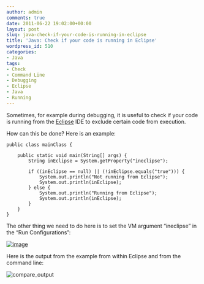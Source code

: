 ```yaml
---
author: admin
comments: true
date: 2011-06-22 19:02:00+00:00
layout: post
slug: java-check-if-your-code-is-running-in-eclipse
title: 'Java: Check if your code is running in Eclipse'
wordpress_id: 510
categories:
- Java
tags:
- Check
- Command Line
- Debugging
- Eclipse
- Java
- Running
---
```


Sometimes, for example during debugging, it is useful to check if your code is running from the [Eclipse](http://eclipse.org/) IDE to exclude certain code from execution.

How can this be done? Here is an example:

    
    
    public class mainClass {
    
    	public static void main(String[] args) {
    		String inEclipse = System.getProperty("ineclipse");
    		
    		if ((inEclipse == null) || (!inEclipse.equals("true"))) {
    			System.out.println("Not running from Eclipse");
    			System.out.println(inEclipse);			
    		} else {
    			System.out.println("Running from Eclipse");
    			System.out.println(inEclipse);
    		}			
    	}
    }


<!-- more -->

The other thing we need to do here is to set the VM argument “ineclipse” in the “Run Configurations”:

[![image](https://andydunkel.net/assets/uploads/2011/06/image_thumb.png)](https://andydunkel.net/assets/uploads/2011/06/image5.png)

Here is the output from the example from within Eclipse and from the command line:

![compare_output](https://andydunkel.net/assets/uploads/2011/06/compare_output.png)
